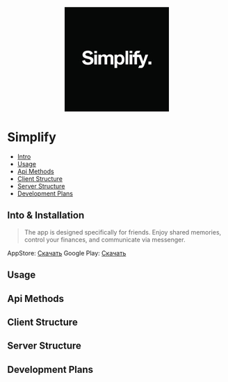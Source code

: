<div align="center">
  <img src=./docs/logo.jpeg >
</div>

# Simplify

- [Intro](#intro)
- [Usage](#usage)
- [Api Methods](#Api-Methods)
- [Client Structure](#Client-Structure)
- [Server Structure](#Server-Structure)
- [Development Plans](#Development-Plans)

## Into & Installation
> The app is designed specifically for friends. Enjoy shared memories, control your finances, and communicate via messenger.

AppStore: [Скачать](https://www.google.com)
Google Play: [Скачать](https://www.google.com)
## Usage

## Api Methods

## Client Structure

## Server Structure

## Development Plans
